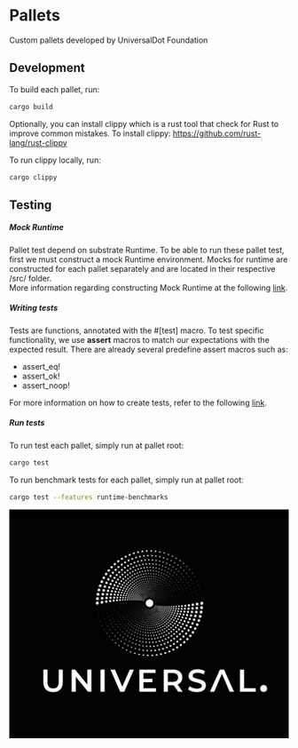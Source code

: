 # Pallets
Custom pallets developed by UniversalDot Foundation


## Development
To build each pallet, run: 

```bash
cargo build
```

Optionally, you can install clippy which is a rust tool that check for Rust to improve common mistakes. To install clippy: https://github.com/rust-lang/rust-clippy

To run clippy locally, run: 

```bash
cargo clippy
```

## Testing

##### Mock Runtime

Pallet test depend on substrate Runtime. To be able to run these pallet test, first we must construct a mock Runtime environment. Mocks for runtime are constructed for each pallet separately and are located in their respective /src/ folder. <br>
More information regarding constructing Mock Runtime at the following [link](https://docs.substrate.io/v3/runtime/testing/#mock-runtime-environment).

##### Writing tests

Tests are functions, annotated with the #[test] macro. To test specific functionality, we use <b>assert</b> macros to match our expectations with the expected result. There are already several predefine assert macros such as:
* assert_eq!
* assert_ok!
* assert_noop!

For more information on how to create tests, refer to the following [link](https://docs.substrate.io/how-to-guides/v3/testing/basics/). 

##### Run tests

To run test each pallet, simply run at pallet root: 

```bash
cargo test
```

To run benchmark tests for each pallet, simply run at pallet root: 

```bash
cargo test --features runtime-benchmarks
```


![Logo](https://github.com/UniversalDot/documents/blob/master/logo/rsz_jpg-02.jpg)
